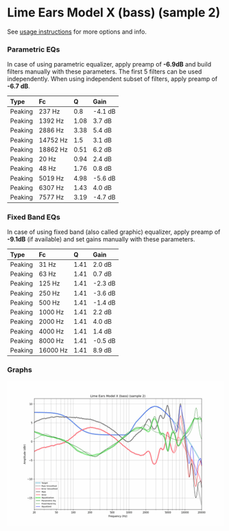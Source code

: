 # Lime Ears Model X (bass) (sample 2)
See [usage instructions](https://github.com/jaakkopasanen/AutoEq#usage) for more options and info.

### Parametric EQs
In case of using parametric equalizer, apply preamp of **-6.9dB** and build filters manually
with these parameters. The first 5 filters can be used independently.
When using independent subset of filters, apply preamp of **-6.7 dB**.

| Type    | Fc       |    Q | Gain    |
|:--------|:---------|:-----|:--------|
| Peaking | 237 Hz   | 0.8  | -4.1 dB |
| Peaking | 1392 Hz  | 1.08 | 3.7 dB  |
| Peaking | 2886 Hz  | 3.38 | 5.4 dB  |
| Peaking | 14752 Hz | 1.5  | 3.1 dB  |
| Peaking | 18862 Hz | 0.51 | 6.2 dB  |
| Peaking | 20 Hz    | 0.94 | 2.4 dB  |
| Peaking | 48 Hz    | 1.76 | 0.8 dB  |
| Peaking | 5019 Hz  | 4.98 | -5.6 dB |
| Peaking | 6307 Hz  | 1.43 | 4.0 dB  |
| Peaking | 7577 Hz  | 3.19 | -4.7 dB |

### Fixed Band EQs
In case of using fixed band (also called graphic) equalizer, apply preamp of **-9.1dB**
(if available) and set gains manually with these parameters.

| Type    | Fc       |    Q | Gain    |
|:--------|:---------|:-----|:--------|
| Peaking | 31 Hz    | 1.41 | 2.0 dB  |
| Peaking | 63 Hz    | 1.41 | 0.7 dB  |
| Peaking | 125 Hz   | 1.41 | -2.3 dB |
| Peaking | 250 Hz   | 1.41 | -3.6 dB |
| Peaking | 500 Hz   | 1.41 | -1.4 dB |
| Peaking | 1000 Hz  | 1.41 | 2.2 dB  |
| Peaking | 2000 Hz  | 1.41 | 4.0 dB  |
| Peaking | 4000 Hz  | 1.41 | 1.4 dB  |
| Peaking | 8000 Hz  | 1.41 | -0.5 dB |
| Peaking | 16000 Hz | 1.41 | 8.9 dB  |

### Graphs
![](./Lime%20Ears%20Model%20X%20(bass)%20(sample%202).png)